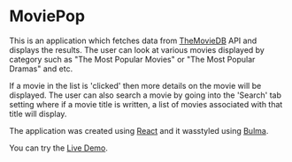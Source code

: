 # MoviePop
This is an application which fetches data from [TheMovieDB](https://www.themoviedb.org/) API and displays the results. The user can look at various movies displayed by category such as "The Most Popular Movies" or "The Most Popular Dramas" and etc.

If a movie in the list is 'clicked' then more details on the movie will be displayed.
The user can also search a movie by going into the 'Search' tab setting where if a movie title is written, a list of movies associated with that title will display.

The application was created using [React](https://reactjs.org/) and it wasstyled using [Bulma](https://bulma.io/).



You can try the [Live Demo](https://moovie-44853.firebaseapp.com/adsearch).
